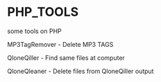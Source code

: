 # PHP_TOOLS
some tools on PHP

MP3TagRemover - Delete MP3 TAGS

QloneQiller - Find same files at computer

QloneQleaner - Delete files from QloneQiller output
